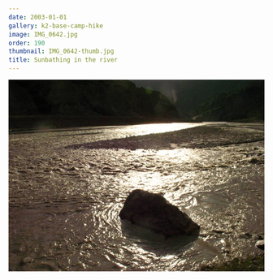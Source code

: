 ```yaml
---
date: 2003-01-01
gallery: k2-base-camp-hike
image: IMG_0642.jpg
order: 190
thumbnail: IMG_0642-thumb.jpg
title: Sunbathing in the river
---
```


![Sunbathing in the river](./IMG_0642.jpg)